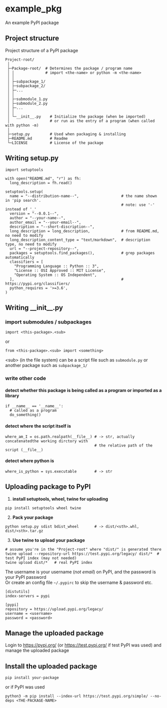 # example_pkg
An example PyPI package

## Project structure
Project structure of a PyPI package
```
Project-root/
 │
 ├─Package-root/  # Determines the package / program name 
 │ │              # import <the-name> or python -m <the-name>
 │ │
 │ ├─subpackage_1/
 │ ├─subpackage_2/
 │ ├─...
 │ │
 │ ├─submodule_1.py
 │ ├─submodule_2.py
 │ ├─...
 │ │
 │ └─__init__.py    # Initialize the package (when be imported)
 │                  # or run as the entry of a program (when called with python -m)
 │
 ├─setup.py         # Used when packaging & installing
 ├─README.md        # Readme
 └─LICENSE          # License of the package
```
## Writing setup.py
```
import setuptools

with open("README.md", "r") as fh:
  long_description = fh.read()

setuptools.setup(
  name = "--distribution-name--",                   # the name shown in 'pip search'. 
                                                    # note: use '-' instead of '_'
  version = "--0.0.1--",
  author = "--your-name--",
  author_email = "--your-email--",
  description = "--short-discription--",
  long_description = long_description,              # from README.md, no need to modify
  long_description_content_type = "text/markdown",  # description type, no need to modify
  url = "--project-repository--",
  packages = setuptools.find_packages(),            # grep packages automatically
  classifiers = [
    "Programming Language :: Python :: 3",
    "License :: OSI Approved :: MIT License",
    "Operating System :: OS Independent",
  ],                                                # https://pypi.org/classifiers/
  python_requires = '>=3.6',
)
```
## Writing \_\_init\_\_.py
### import submodules / subpackages
```
import <this-package>.<sub>
```
or  
```
from <this-package>.<sub> import <something>
```
&lt;sub&gt; (in the file system) can be a script file such as `submodule.py` or another package such as `subpackage_1/`  
### write other code
#### detect whether this package is being called as a program or imported as a library
```
if __name__ == '__name__':
  # called as a program
  do_something()
```
#### detect where the script itself is
```
where_am_I = os.path.realpath(__file__) # -> str, actually concatenatedthe working dirctory with 
                                        # the relative path of the script (__file__) 
```
#### detect where python is
```
where_is_python = sys.executable        # -> str
```

## Uploading package to PyPI
1. **install setuptools, wheel, twine for uploading**
```
pip install setuptools wheel twine
```
2. **Pack your package**
```
python setup.py sdist bdist_wheel       # -> dist/<sth>.whl, dist/<sth>.tar.gz
```
3. **Use twine to upload your package**
```
# assume you're in the "Project-root" where "dist/" is generated there
twine upload --repository-url https://test.pypi.org/legacy/ dist/*  # test PyPI index (may not needed)
twine upload dist/*   # real PyPI index
```
The username is your username (*not email*) on PyPI, and the password is your PyPI password  
Or create an config file `~/.pypirc` to skip the username & password etc.  
```
[distutils]
index-servers = pypi

[pypi]
repository = https://upload.pypi.org/legacy/
username = <username>
password = <password>
```

## Manage the uploaded package
Login to https://pypi.org/ (or https://test.pypi.org/ if test PyPI was used) and manage the uploaded package

## Install the uploaded package
```
pip install your-package
```
or if PyPI was used
```
python3 -m pip install --index-url https://test.pypi.org/simple/ --no-deps <THE-PACKAGE-NAME>
```